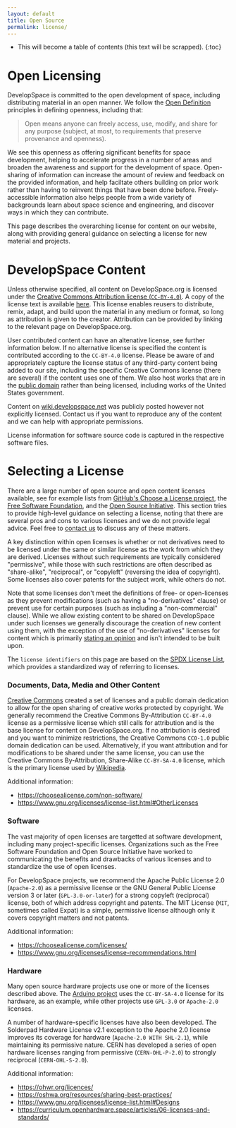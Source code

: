 ```yaml
---
layout: default
title: Open Source
permalink: license/
---
```


* This will become a table of contents (this text will be scrapped).
{:toc}

# Open Licensing

DevelopSpace is committed to the open development of space, including
distributing material in an open manner. We follow the [Open Definition](https://opendefinition.org/) 
principles in defining openness, including that:

> Open means anyone can freely access, use, modify, and share for any
purpose (subject, at most, to requirements that preserve provenance and
openness).

We see this openness as offering significant benefits for space development, 
helping to accelerate progress in a number of areas and broaden the awareness
and support for the development of space. Open-sharing of information can increase
the amount of review and feedback on the provided information, and help
faciltate others building on prior work rather than having to reinvent things
that have been done before. Freely-accessible information also helps people from
a wide variety of backgrounds learn about space science and engineering, and discover
ways in which they can contribute.

This page describes the overarching license for content on our website,
along with providing general guidance on selecting a license for
new material and projects.

# DevelopSpace Content

Unless otherwise specified, all content on DevelopSpace.org is licensed under the
[Creative Commons Attribution license (`CC-BY-4.0`)](https://creativecommons.org/licenses/by/4.0/). A copy of the license text is available [here](../LICENSE.txt). This license
enables reusers to distribute, remix, adapt, and build upon the material in any medium or format, so long
as attribution is given to the creator. Attribution can be provided by linking to the relevant page on DevelopSpace.org.

User contributed content can have an altenative license, see further information below. If no alternative license is specified
the content is contributed according to the `CC-BY-4.0` license. Please be aware of and appropriately capture the
license status of any third-party content being added to our site, including the specific Creative Commons license (there are several) if the content uses one of them. 
We also host works that are in the [public domain](https://en.wikipedia.org/wiki/Public_domain) rather than being licensed, including
works of the United States government.

Content on [wiki.developspace.net](https://wiki.developspace.net/) was publicly posted however not
explicitly licensed. Contact us if you want to reproduce any of the content and we can help with appropriate permissions.

License information for software source code is captured in the respective software files.

# Selecting a License

There are a large number of open source and open content licenses available,
see for example lists from
[GitHub's Choose a License project](https://choosealicense.com/appendix/),
the [Free Software Foundation](https://www.gnu.org/licenses/license-list.html),
and the [Open Source Initiative](https://opensource.org/licenses). This section
tries to provide high-level guidance on selecting a license, noting that
there are several pros and cons to various licenses and we do not provide
legal advice. Feel free to [contact us](mailto:info@developspace.org)
to discuss any of these matters.

A key distinction within open licenses is whether or not derivatives need to be licensed
under the same or similar license as the work from which they are derived. Licenses
without such requirements are typically considered "permissive", while those with such
restrictions are often described as "share-alike", "reciprocal", or "copyleft" (reversing the idea of
copyright). Some licenses also cover patents for the subject work, while others do not. 

Note that some licenses don't meet the definitions of free- or open-licenses as they
prevent modifications (such as having a "no-derivatives" clause) or prevent use for 
certain purposes (such as including a "non-commercial" clause). While we
allow existing content to be shared on DevelopSpace under such licenses we
generally discourage the creation of new content using them, with the exception
of the use of "no-derivatives" licenses for content which is primarily 
[stating an opinion](https://www.gnu.org/licenses/license-list.html#OpinionLicenses) and
isn't intended to be built upon.

The `license identifiers` on this page are based on the [SPDX License List](https://spdx.org/licenses/), 
which provides a standardized way of referring to licenses.

### Documents, Data, Media and Other Content

[Creative Commons](https://creativecommons.org/share-your-work/cclicenses/) created a set of licenses 
and a public domain dedication to allow for the open sharing of creative works protected by copyright.
We generally recommend the Creative Commons By-Attribution `CC-BY-4.0` license as a permissive license which still calls for attribution and is the 
base license for content on DevelopSpace.org. If no attribution is desired and you want to minimize
restrictions, the Creative Commons `CC0-1.0` public domain dedication can be used. Alternatively, if you want attribution 
and for modifications to be shared under the same license, you can use the Creative Commons By-Attribution, Share-Alike `CC-BY-SA-4.0` license, which
is the primary license used by [Wikipedia](https://en.wikipedia.org/wiki/Wikipedia:Copyrights).

Additional information:
* <https://choosealicense.com/non-software/>
* <https://www.gnu.org/licenses/license-list.html#OtherLicenses>

### Software

The vast majority of open licenses are targetted at software development,
including many project-specific licenses. Organizations such as the
Free Software Foundation and Open Source Initiative have worked to
communicating the benefits and drawbacks of various licenses and to
standardize the use of open licenses.

For DevelopSpace projects, we recommend the Apache Public License 2.0 (`Apache-2.0`)
as a permissive license or the GNU General Public License version 3 or later (`GPL-3.0-or-later`) for a strong copyleft
(reciprocal) license, both of which address copyright and patents. The MIT License
(`MIT`, sometimes called Expat) is a simple, permissive license although only it covers
copyright matters and not patents.

Additional information:
* <https://choosealicense.com/licenses/>
* <https://www.gnu.org/licenses/license-recommendations.html>

### Hardware

Many open source hardware projects use one or more of the licenses described above. 
The [Arduino project](https://support.arduino.cc/hc/en-us/articles/4415094490770-Licensing-for-products-based-on-Arduino) uses the `CC-BY-SA-4.0` license for its hardware, as an example, while other projects use `GPL-3.0` or `Apache-2.0` licenses.

A number of hardware-specific licenses have also been developed. The Solderpad 
Hardware License v2.1 exception to the Apache 2.0 license improves its coverage
for hardware (`Apache-2.0 WITH SHL-2.1`), while maintaining its permissive nature.
CERN has developed a series of open hardware licenses ranging from permissive 
(`CERN-OHL-P-2.0`) to strongly reciprocal (`CERN-OHL-S-2.0`).

Additional information:
* <https://ohwr.org/licences/>
* <https://oshwa.org/resources/sharing-best-practices/>
* <https://www.gnu.org/licenses/license-list.html#Designs>
* <https://curriculum.openhardware.space/articles/06-licenses-and-standards/>

